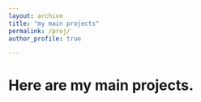 ```yaml
---
layout: archive
title: "my main projects"
permalink: /proj/
author_profile: true

---
```


# Here are my main projects.
